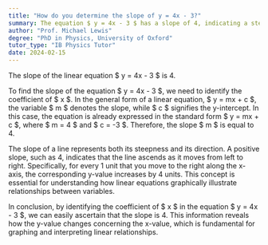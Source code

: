 ```yaml
---
title: "How do you determine the slope of y = 4x - 3?"
summary: The equation $ y = 4x - 3 $ has a slope of 4, indicating a steep upward incline on a graph.
author: "Prof. Michael Lewis"
degree: "PhD in Physics, University of Oxford"
tutor_type: "IB Physics Tutor"
date: 2024-02-15
---
```


The slope of the linear equation $ y = 4x - 3 $ is 4.

To find the slope of the equation $ y = 4x - 3 $, we need to identify the coefficient of $ x $. In the general form of a linear equation, $ y = mx + c $, the variable $ m $ denotes the slope, while $ c $ signifies the y-intercept. In this case, the equation is already expressed in the standard form $ y = mx + c $, where $ m = 4 $ and $ c = -3 $. Therefore, the slope $ m $ is equal to 4.

The slope of a line represents both its steepness and its direction. A positive slope, such as 4, indicates that the line ascends as it moves from left to right. Specifically, for every 1 unit that you move to the right along the x-axis, the corresponding y-value increases by 4 units. This concept is essential for understanding how linear equations graphically illustrate relationships between variables.

In conclusion, by identifying the coefficient of $ x $ in the equation $ y = 4x - 3 $, we can easily ascertain that the slope is 4. This information reveals how the y-value changes concerning the x-value, which is fundamental for graphing and interpreting linear relationships.
    